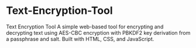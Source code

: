 # Text-Encryption-Tool
Text Encryption Tool  A simple web-based tool for encrypting and decrypting text using AES-CBC encryption with PBKDF2 key derivation from a passphrase and salt. Built with HTML, CSS, and JavaScript.
